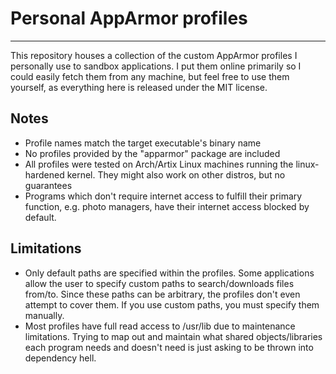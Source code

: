 Personal AppArmor profiles
============================
-------------------------------------------------------------------------------
This repository houses a collection of the custom AppArmor profiles I
personally use to sandbox applications. I put them online primarily so I could
easily fetch them from any machine, but feel free to use them yourself, as
everything here is released under the MIT license. 

Notes
-----

- Profile names match the target executable's binary name
- No profiles provided by the "apparmor" package are included
- All profiles were tested on Arch/Artix Linux machines running the
linux-hardened kernel. They might also work on other distros, but no guarantees
- Programs which don't require internet access to fulfill their primary
function, e.g. photo managers, have their internet access blocked by default.

Limitations
-----------

- Only default paths are specified within the profiles. Some applications allow the user
to specify custom paths to search/downloads files from/to. Since these paths
can be arbitrary, the profiles don't even attempt to cover them. If you use custom
paths, you must specify them manually.
- Most profiles have full read access to /usr/lib due to maintenance limitations.
Trying to map out and maintain what shared objects/libraries each program needs and
doesn't need is just asking to be thrown into dependency hell.
